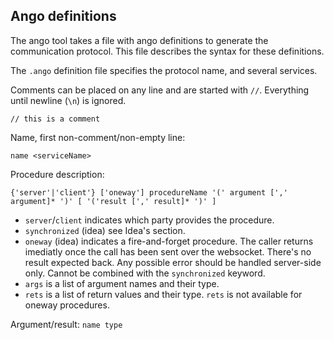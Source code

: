 ## Ango definitions
The ango tool takes a file with ango definitions to generate the communication protocol. This file describes the syntax for these definitions.


The `.ango` definition file specifies the protocol name, and several services.

Comments can be placed on any line and are started with `//`. Everything until newline (`\n`) is ignored.

`// this is a comment`

Name, first non-comment/non-empty line:

`name <serviceName>`

Procedure description:

`{'server'|'client'} ['oneway'] procedureName '(' argument [',' argument]* ')' [ '('result [',' result]* ')' ]`

 - `server`/`client` indicates which party provides the procedure.
 - `synchronized` (idea) see Idea's section.
 - `oneway` (idea) indicates a fire-and-forget procedure. The caller returns imediatly once the call has been sent over the websocket. There's no result expected back. Any possible error should be handled server-side only. Cannot be combined with the `synchronized` keyword.
 - `args` is a list of argument names and their type.
 - `rets` is a list of return values and their type. `rets` is not available for oneway procedures.

Argument/result:
`name type`

